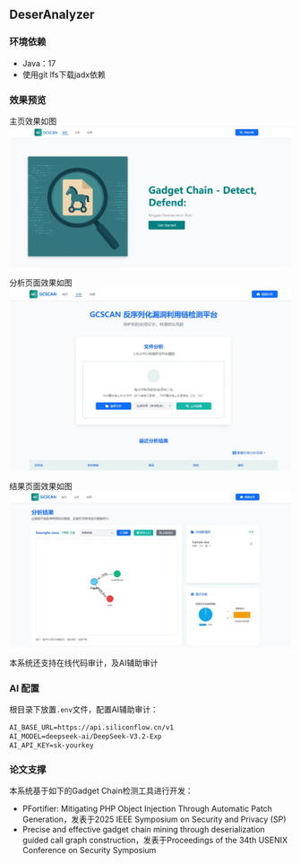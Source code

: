 ## DeserAnalyzer
### 环境依赖
- Java：17
- 使用git lfs下载jadx依赖

### 效果预览
主页效果如图
![主页](./flask_app/assets/images/index.jpg)

分析页面效果如图
![分析](./flask_app/assets/images/analyze.jpg)

结果页面效果如图
![结果](./flask_app/assets/images/result.jpg)

本系统还支持在线代码审计，及AI辅助审计

### AI 配置
根目录下放置`.env`文件，配置AI辅助审计：
```
AI_BASE_URL=https://api.siliconflow.cn/v1
AI_MODEL=deepseek-ai/DeepSeek-V3.2-Exp
AI_API_KEY=sk-yourkey
```

### 论文支撑
本系统基于如下的Gadget Chain检测工具进行开发：
- PFortifier: Mitigating PHP Object Injection Through Automatic Patch Generation，发表于2025 IEEE Symposium on Security and Privacy (SP)
- Precise and effective gadget chain mining through deserialization guided call graph construction，发表于Proceedings of the 34th USENIX Conference on Security Symposium